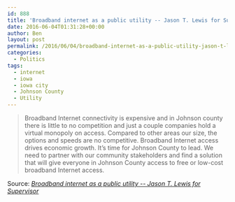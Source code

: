 ```yaml
---
id: 888
title: 'Broadband internet as a public utility -- Jason T. Lewis for Supervisor'
date: 2016-06-04T01:31:28+00:00
author: Ben
layout: post
permalink: /2016/06/04/broadband-internet-as-a-public-utility-jason-t-lewis-for-supervisor/
categories:
  - Politics
tags:
  - internet
  - iowa
  - iowa city
  - Johnson County
  - Utility
---
```

> Broadband Internet connectivity is expensive and in Johnson county there is little to no competition and just a couple companies hold a virtual monopoly on access. Compared to other areas our size, the options and speeds are no competitive. Broadband Internet access drives economic growth. It’s time for Johnson County to lead. We need to partner with our community stakeholders and find a solution that will give everyone in Johnson County access to free or low-cost broadband Internet access.

Source: _[Broadband internet as a public utility -- Jason T. Lewis for Supervisor](http://lewisforsupervisor.com/the-issues/broadband-internet-public-utility)_